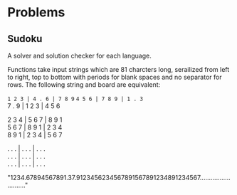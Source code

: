 # Problems

## Sudoku

A solver and solution checker for each language.

Functions take input strings which are 81 charcters long, serailized from left to right, top to bottom 
with periods for blank spaces and no separator for rows. The following string and board are equivalent:

`1 2 3 | 4 . 6 | 7 8 9`
`4 5 6 | 7 8 9 | 1 . 3`  
7 . 9 | 1 2 3 | 4 5 6  
  
2 3 4 | 5 6 7 | 8 9 1  
5 6 7 | 8 9 1 | 2 3 4  
8 9 1 | 2 3 4 | 5 6 7  
  
. . . | . . . | . . .  
. . . | . . . | . . .  
. . . | . . . | . . .  
  
"1234.67894567891.37.9123456234567891567891234891234567..........................."
